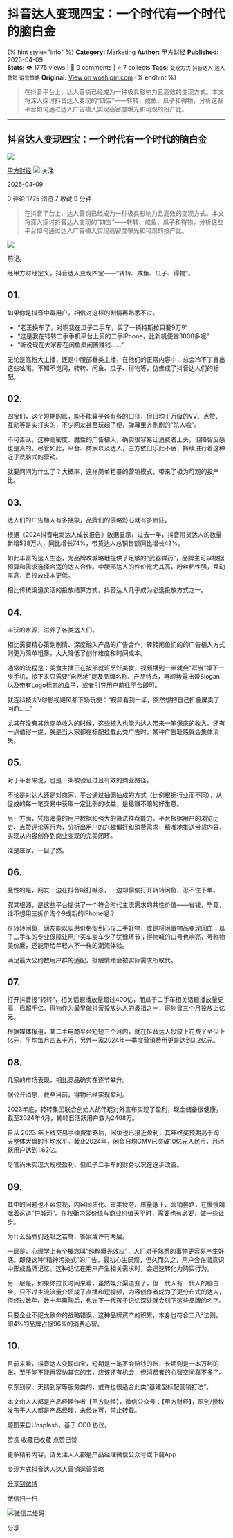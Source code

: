 # 抖音达人变现四宝：一个时代有一个时代的脑白金
{% hint style="info" %}
**Category:** Marketing
**Author:** [甲方财经](https://www.woshipm.com/u/928408)
**Published:** 2025-04-09  
**Stats:** 👁️ 1775 views | 💬 0 comments | ⭐ 7 collects
**Tags:** `变现方式` `抖音达人` `达人营销` `运营策略`
**Original:** [View on woshipm.com](https://www.woshipm.com/marketing/6201923.html)
{% endhint %}
> 在抖音平台上，达人营销已经成为一种极具影响力且高效的变现方式。本文将深入探讨抖音达人变现的“四宝”——转转、咸鱼、瓜子和得物，分析这些平台如何通过达人广告植入实现高密度曝光和可观的投产比。

---

## 抖音达人变现四宝：一个时代有一个时代的脑白金

[![](https://image.woshipm.com/wp-files/2019/08/rR1DyaJbnXM0uP5xmTjt.png!/both/72x72)](https://www.woshipm.com/u/928408)

[甲方财经](https://www.woshipm.com/u/928408) ![](https://static.woshipm.com/tag/1122_1@2x.png) 关注

2025-04-09

0 评论 1775 浏览 7 收藏 9 分钟

> 在抖音平台上，达人营销已经成为一种极具影响力且高效的变现方式。本文将深入探讨抖音达人变现的“四宝”——转转、咸鱼、瓜子和得物，分析这些平台如何通过达人广告植入实现高密度曝光和可观的投产比。

![](https://image.woshipm.com/2024/05/13/638fd740-1102-11ef-8ad3-00163e142b65.png)

前记。

经甲方财经定义，抖音达人变现四宝——“转转、咸鱼、瓜子、得物”。

## 01.

如果你是抖音中毒用户，相信对这样的剧情再熟悉不过。

*   “老王换车了，对啊我在瓜子二手车，买了一辆特斯拉只要9万9”
*   “这是我在转转二手手机平台上买的二手iPhone，比新机便宜3000多呢”
*   “听说现在大家都在闲鱼卖闲置赚钱……”

无论是高粉大主播，还是中腰部垂类主播，在他们的正常内容中，总会冷不丁冒出这些吆喝。不知不觉间，转转、闲鱼、瓜子、得物等，仿佛成了抖音达人们的标配。

## 02.

四宝们，这个短期的账，能不能算平各有各的口径，但日均千万级的VV、点赞、互动等是实打实的，不少网友甚至玩起了梗，弹幕里齐刷刷的“杀人啦”。

不可否认，这种高密度、魔性的广告植入，确实很容易让消费者上头，但降智反感也是真的。尽管如此，平台、商家以及达人，三方依旧乐此不疲，持续进行着这种近乎洗脑式的营销。

就要问问为什么了？大概率，这样简单粗暴的营销模式，带来了极为可观的投产比。

## 03.

达人们的广告植入有多抽象，品牌们的侵略野心就有多疯狂。

根据《2024抖音电商达人成长报告》数据显示，过去一年，抖音带货达人的数量新增528万人，同比增长74%，带货达人总销售额同比增长43%。

如此丰富的达人生态，为品牌攻城略地提供了足够的“武器弹药”，品牌主可以根据预算和需求选择合适的达人合作。中腰部达人的性价比尤其高，粉丝粘性强，互动率高，且投放成本更低。

相比传统渠道灵活的投放结算方式，抖音达人几乎成为必选投放方式之一。

## 04.

丰沃的水源，滋养了各类达人们。

相比需要精心策划剧情、深度融入产品的广告合作，转转闲鱼们的的广告植入方式则更为简单粗暴，大大降低了创作难度和时间成本。

通常的流程是：美食主播正在按部就班烹饪美食，视频播到一半就会“哐当”掉下一步手机，接下来只需要“自然地”提及品牌名称、产品特点，再顺势露出带Slogan以及带有Logo标志的盒子，或者引导用户前往平台即可。

就连科技大V@影视飓风都下场玩梗：“视频看到一半，突然想把自己折叠屏卖了回血……”

尤其在没有其他商单收入的时候，这些植入也能为达人带来一笔保底的收入。还有一点值得一提，就是当大家都在标配挂载此类广告时，某种广告耻感就会集体消失。

## 05.

对于平台来说，也是一条被验证过且有效的商业路径。

不论是对达人还是对商家，平台通过抽佣抽成的方式（比例根据行业而不同），从促成的每一笔交易中获取一定比例的收益，是稳赚不赔的好生意。

另一方面，凭借海量的用户数据和强大的算法推荐能力，平台根据用户的浏览历史、点赞评论等行为，分析出用户的兴趣偏好和消费需求，精准地推送带货内容，实现从内容创作到商业变现的完美闭环。

谁是庄家，一目了然。

## 06.

魔性的是，网友一边在抖音喊打喊杀，一边却偷偷打开转转闲鱼，忍不住下单。

究其根源，是这些平台提供了一个符合时代主流需求的共性价值——省钱，毕竟，谁不想用三折价淘个9成新的iPhone呢？

在转转闲鱼，网友能以实惠价格淘到心仪二手好物，或是将闲置物品变现回血；瓜子二手车的专业保障让用户买车卖车少了犹豫环节；得物喊的口号也响亮，号称物美价廉，还能带给年轻人不一样的潮流体验。

满足最大公约数用户群的适配，抵触情绪会被实际需求所取代。

## 07.

打开抖音搜“转转”，相关话题播放量超过400亿，而瓜子二手车相关话题播放量更高，已超千亿。得物作为最早做抖音投放达人的鼻祖之一，得物曾三个月投放上亿元。

根据媒体报道，某二手电商平台短短三个月内，就在抖音达人投放上花费了至少上亿元，平均每月四五千万，另外一家2024年一季度营销费用更是达到3.2亿元。

## 08.

几家的市场表现，相比竞品确实在逐节攀升。

据公开消息，截至目前，得物已经实现盈利。

2023年底，转转集团联合创始人胡伟琨对外宣布实现了盈利，现金储备很健康。截至2024年4月，转转日活跃用户数为2408万。

自从 2023 年上线交易手续费策略后，闲鱼也已接近盈利，其年终奖预期高于淘天整体大盘的平均水平。截止2024年，闲鱼日均GMV已突破10亿元人民币，月活跃用户达到1.62亿。

尽管尚未实现大规模盈利，但瓜子二手车的财务状况在逐步改善。

## 09.

其中的问题也不容忽视，内容同质化、审美疲劳、质量低下、营销套路，在慢慢啃噬着这道“护城河”。在权衡内容价值与商业价值天平时，需要也有必要，做一些让步。

为什么品牌们还趋之若鹜，答案或许有两层。

一层是，心理学上有个概念叫“纯粹曝光效应”，人们对于熟悉的事物更容易产生好感。即使这种“精神污染式”的广告，最初心生厌烦，但久而久之，用户会在潜意识中形成品牌记忆。这种记忆在用户产生相关需求时，会迅速转化为购买行为。

另一层是，如果你拉长时间来看，虽然媒介渠道变了，但一代人有一代人的脑白金，只不过主流流量介质成了直播和短视频，内容创作者成为了更分布式的达人，但经过数年、数十年熏陶后，也许下一代孩子记忆深处就会刻下这些品牌的名字。

只要企业不犯太致命的战略错误，这种品牌资产的积累，本身也符合二八²法则，即4%的品牌占据96%的消费心智。

## 10.

目前来看，抖音达人变现四宝，短期是一笔不会赔钱的账，长期则是一本万利的账。至于能不能再容纳其它的宝，应该还有机会，但消费者的心智空间真不多了。

京东到家、天鹅到家等服务类的，或许也很适合此类“基建型标配营销打法”。

本文由人人都是产品经理作者【甲方财经】，微信公众号：【甲方财经】，原创/授权 发布于人人都是产品经理，未经许可，禁止转载。

题图来自Unsplash，基于 CC0 协议。

赞赏 收藏已收藏 点赞已赞

更多精彩内容，请关注人人都是产品经理微信公众号或下载App

[变现方式](https://www.woshipm.com/tag/%e5%8f%98%e7%8e%b0%e6%96%b9%e5%bc%8f)[抖音达人](https://www.woshipm.com/tag/%e6%8a%96%e9%9f%b3%e8%be%be%e4%ba%ba)[达人营销](https://www.woshipm.com/tag/%e8%be%be%e4%ba%ba%e8%90%a5%e9%94%80)[运营策略](https://www.woshipm.com/tag/%e8%bf%90%e8%90%a5%e7%ad%96%e7%95%a5)

[分享到微博](https://service.weibo.com/share/share.php?appkey=2775287854&title=抖音达人变现四宝：一个时代有一个时代的脑白金&url=https://www.woshipm.com/marketing/6201923.html&pic=https://image.woshipm.com/2024/05/13/638fd740-1102-11ef-8ad3-00163e142b65.png)

微信扫一扫

![微信二维码](https://api.pwmqr.com/qrcode/create/?url=https://www.woshipm.com/marketing/6201923.html)

分享